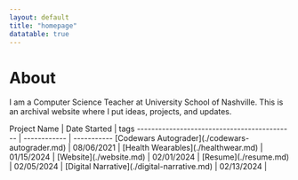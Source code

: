 ```yaml
---
layout: default
title: "homepage"
datatable: true
---
```



# About

I am a Computer Science Teacher at University School of Nashville. This is an archival website where I put ideas, projects, and updates.

<div class="datatable-begin"></div>
 Project Name                                 | Date Started | tags
 -------------------------------------------- | ------------ | -----------
 [Codewars Autograder](./codewars-autograder.md)       | 08/06/2021   |
 [Health Wearables](./healthwear.md)          | 01/15/2024   |
 [Website](./website.md)                      | 02/01/2024   | 
 [Resume](./resume.md)                        | 02/05/2024   |
 [Digital Narrative](./digital-narrative.md)  | 02/13/2024   |

<div class="datatable-end"></div>